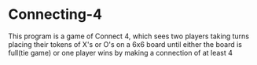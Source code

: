 # Connecting-4
This program is a game of Connect 4, which sees two players taking turns placing their tokens of X's or O's on a 6x6 board until either the board is full(tie game) or one player wins by making a connection of at least 4
